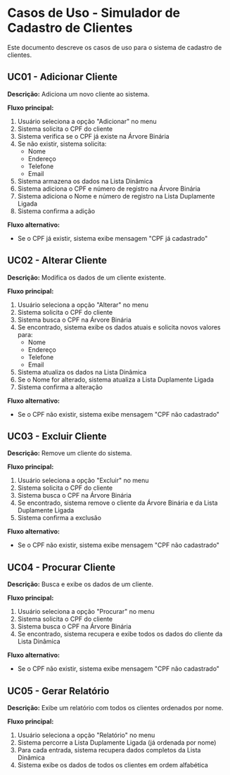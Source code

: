 # Casos de Uso - Simulador de Cadastro de Clientes

Este documento descreve os casos de uso para o sistema de cadastro de clientes.

## UC01 - Adicionar Cliente

**Descrição:** Adiciona um novo cliente ao sistema.

**Fluxo principal:**

1. Usuário seleciona a opção "Adicionar" no menu
2. Sistema solicita o CPF do cliente
3. Sistema verifica se o CPF já existe na Árvore Binária
4. Se não existir, sistema solicita:
    - Nome
    - Endereço
    - Telefone
    - Email
5. Sistema armazena os dados na Lista Dinâmica
6. Sistema adiciona o CPF e número de registro na Árvore Binária
7. Sistema adiciona o Nome e número de registro na Lista Duplamente Ligada
8. Sistema confirma a adição

**Fluxo alternativo:**

-   Se o CPF já existir, sistema exibe mensagem "CPF já cadastrado"

## UC02 - Alterar Cliente

**Descrição:** Modifica os dados de um cliente existente.

**Fluxo principal:**

1. Usuário seleciona a opção "Alterar" no menu
2. Sistema solicita o CPF do cliente
3. Sistema busca o CPF na Árvore Binária
4. Se encontrado, sistema exibe os dados atuais e solicita novos valores para:
    - Nome
    - Endereço
    - Telefone
    - Email
5. Sistema atualiza os dados na Lista Dinâmica
6. Se o Nome for alterado, sistema atualiza a Lista Duplamente Ligada
7. Sistema confirma a alteração

**Fluxo alternativo:**

-   Se o CPF não existir, sistema exibe mensagem "CPF não cadastrado"

## UC03 - Excluir Cliente

**Descrição:** Remove um cliente do sistema.

**Fluxo principal:**

1. Usuário seleciona a opção "Excluir" no menu
2. Sistema solicita o CPF do cliente
3. Sistema busca o CPF na Árvore Binária
4. Se encontrado, sistema remove o cliente da Árvore Binária e da Lista Duplamente Ligada
5. Sistema confirma a exclusão

**Fluxo alternativo:**

-   Se o CPF não existir, sistema exibe mensagem "CPF não cadastrado"

## UC04 - Procurar Cliente

**Descrição:** Busca e exibe os dados de um cliente.

**Fluxo principal:**

1. Usuário seleciona a opção "Procurar" no menu
2. Sistema solicita o CPF do cliente
3. Sistema busca o CPF na Árvore Binária
4. Se encontrado, sistema recupera e exibe todos os dados do cliente da Lista Dinâmica

**Fluxo alternativo:**

-   Se o CPF não existir, sistema exibe mensagem "CPF não cadastrado"

## UC05 - Gerar Relatório

**Descrição:** Exibe um relatório com todos os clientes ordenados por nome.

**Fluxo principal:**

1. Usuário seleciona a opção "Relatório" no menu
2. Sistema percorre a Lista Duplamente Ligada (já ordenada por nome)
3. Para cada entrada, sistema recupera dados completos da Lista Dinâmica
4. Sistema exibe os dados de todos os clientes em ordem alfabética
